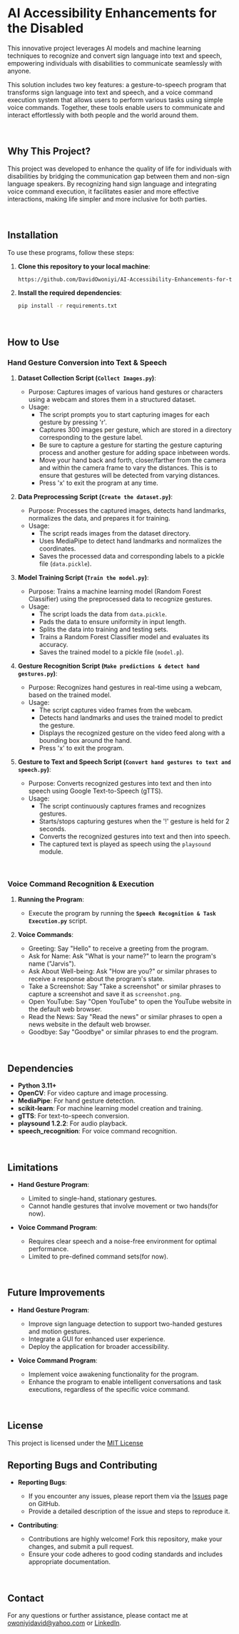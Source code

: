 # **AI Accessibility Enhancements for the Disabled**

This innovative project leverages AI models and machine learning techniques to recognize and convert sign language into text and speech, empowering individuals with disabilities to communicate seamlessly with anyone. 

This solution includes two key features: a gesture-to-speech program that transforms sign language into text and speech, and a voice command execution system that allows users to perform various tasks using simple voice commands. Together, these tools enable users to communicate and interact effortlessly with both people and the world around them.

<br />

## **Why This Project?**  
This project was developed to enhance the quality of life for individuals with disabilities by bridging the communication gap between them and non-sign language speakers. By recognizing hand sign language and integrating voice command execution, it facilitates easier and more effective interactions, making life simpler and more inclusive for both parties.

<br />

## **Installation**

To use these programs, follow these steps:

1. **Clone this repository to your local machine**:
   ```bash
   https://github.com/DavidOwoniyi/AI-Accessibility-Enhancements-for-the-Disabled.git
   ```

2. **Install the required dependencies**:
   ```bash
   pip install -r requirements.txt
   ```

<br />

## **How to Use**

### **Hand Gesture Conversion into Text & Speech**

 1. **Dataset Collection Script (`Collect Images.py`)**:
	- Purpose: Captures images of various hand gestures or characters using a webcam and stores them in a structured dataset.
	- Usage:
	  - The script prompts you to start capturing images for each gesture by pressing 'r'.
	  - Captures 300 images per gesture, which are stored in a directory corresponding to the gesture label.
	  - Be sure to capture a gesture for starting the gesture capturing process and another gesture for adding space inbetween words.
	  - Move your hand back and forth, closer/farther from the camera and within the camera frame to vary the distances. This is to ensure that gestures will be detected from varying distances.
	  - Press 'x' to exit the program at any time.

 2. **Data Preprocessing Script (`Create the dataset.py`)**:
	- Purpose: Processes the captured images, detects hand landmarks, normalizes the data, and prepares it for training.
	- Usage:
	  - The script reads images from the dataset directory.
	  - Uses MediaPipe to detect hand landmarks and normalizes the coordinates.
	  - Saves the processed data and corresponding labels to a pickle file (`data.pickle`).

3. **Model Training Script (`Train the model.py`)**:
	- Purpose: Trains a machine learning model (Random Forest Classifier) using the preprocessed data to recognize gestures.
	- Usage:
	  - The script loads the data from `data.pickle`.
	  - Pads the data to ensure uniformity in input length.
	  - Splits the data into training and testing sets.
	  - Trains a Random Forest Classifier model and evaluates its accuracy.
	  - Saves the trained model to a pickle file (`model.p`).

4. **Gesture Recognition Script (`Make predictions & detect hand gestures.py`)**:
	- Purpose: Recognizes hand gestures in real-time using a webcam, based on the trained model.
	- Usage:
	  - The script captures video frames from the webcam.
	  - Detects hand landmarks and uses the trained model to predict the gesture.
	  - Displays the recognized gesture on the video feed along with a bounding box around the hand.
	  - Press 'x' to exit the program.

5. **Gesture to Text and Speech Script (`Convert hand gestures to text and speech.py`)**:
	- Purpose: Converts recognized gestures into text and then into speech using Google Text-to-Speech (gTTS).
	- Usage:
	  - The script continuously captures frames and recognizes gestures.
	  - Starts/stops capturing gestures when the '!' gesture is held for 2 seconds.
	  - Converts the recognized gestures into text and then into speech.
	  - The captured text is played as speech using the `playsound` module.

<br />

### **Voice Command Recognition & Execution**

1.	**Running the Program**:
	- Execute the program by running the **`Speech Recognition & Task Execution.py`** script.

2.	**Voice Commands**:
	   - Greeting: Say "Hello" to receive a greeting from the program.
	   - Ask for Name: Ask "What is your name?" to learn the program's name ("Jarvis").
	   - Ask About Well-being: Ask "How are you?" or similar phrases to receive a response about the program's state.
	   - Take a Screenshot: Say "Take a screenshot" or similar phrases to capture a screenshot and save it as `screenshot.png`.
	   - Open YouTube: Say "Open YouTube" to open the YouTube website in the default web browser.
	   - Read the News: Say "Read the news" or similar phrases to open a news website in the default web browser.
	   - Goodbye: Say "Goodbye" or similar phrases to end the program.

<br />

## **Dependencies**
- **Python 3.11+**
- **OpenCV**: For video capture and image processing.
- **MediaPipe**: For hand gesture detection.
- **scikit-learn**: For machine learning model creation and training.
- **gTTS**: For text-to-speech conversion.
- **playsound 1.2.2**: For audio playback.
- **speech_recognition**: For voice command recognition.

<br />

## **Limitations**

- **Hand Gesture Program**:
  - Limited to single-hand, stationary gestures.
  - Cannot handle gestures that involve movement or two hands(for now).

- **Voice Command Program**:
  - Requires clear speech and a noise-free environment for optimal performance.
  - Limited to pre-defined command sets(for now).

<br />


## **Future Improvements**

- **Hand Gesture Program**:
  - Improve sign language detection to support two-handed gestures and motion gestures.
  - Integrate a GUI for enhanced user experience.
  - Deploy the application for broader accessibility.

- **Voice Command Program**:
  - Implement voice awakening functionality for the program.
  - Enhance the program to enable intelligent conversations and task executions, regardless of the specific voice command.

<br />

## **License**

This project is licensed under the [MIT License](https://github.com/DavidOwoniyi/AI-Accessibility-Enhancements-for-the-Disabled/tree/main?tab=MIT-1-ov-file)
<br />

## **Reporting Bugs and Contributing**

- **Reporting Bugs**:
  - If you encounter any issues, please report them via the [Issues](https://github.com/DavidOwoniyi/AI-Accessibility-Enhancements-for-the-Disabled/issues) page on GitHub.
  - Provide a detailed description of the issue and steps to reproduce it.

- **Contributing**:
  - Contributions are highly welcome! Fork this repository, make your changes, and submit a pull request.
  - Ensure your code adheres to good coding standards and includes appropriate documentation.

<br />

## **Contact**

For any questions or further assistance, please contact me at  [owoniyidavid@yahoo.com](mailto:owoniyidavid@yahoo.com) or [LinkedIn](https://www.linkedin.com/in/david-owoniyi/).
